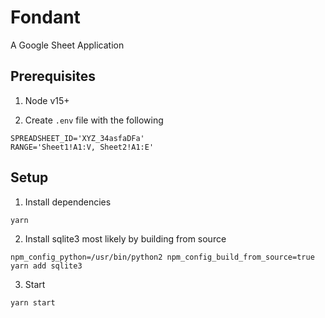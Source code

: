 # Fondant
A Google Sheet Application

## Prerequisites

1. Node v15+

2. Create `.env` file with the following

```
SPREADSHEET_ID='XYZ_34asfaDFa'
RANGE='Sheet1!A1:V, Sheet2!A1:E'
```

## Setup

1. Install dependencies

```
yarn
```

2.  Install sqlite3 most likely by building from source

```
npm_config_python=/usr/bin/python2 npm_config_build_from_source=true yarn add sqlite3
```

3. Start

```
yarn start
```
